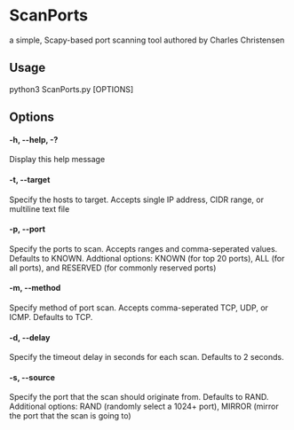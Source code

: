 # ScanPorts
a simple, Scapy-based port scanning tool
authored by Charles Christensen

## Usage
python3 ScanPorts.py [OPTIONS]

## Options
#### -h, --help, -?
Display this help message
#### -t, --target
Specify the hosts to target. Accepts single IP address, CIDR range, or multiline text file
#### -p, --port
Specify the ports to scan. Accepts ranges and comma-seperated values. Defaults to KNOWN.
Addtional options: KNOWN (for top 20 ports), ALL (for all ports), and RESERVED (for commonly reserved ports)
#### -m, --method
Specify method of port scan. Accepts comma-seperated TCP, UDP, or ICMP. Defaults to TCP.
#### -d, --delay
Specify the timeout delay in seconds for each scan. Defaults to 2 seconds.
#### -s, --source
Specify the port that the scan should originate from. Defaults to RAND.
Additional options: RAND (randomly select a 1024+ port), MIRROR (mirror the port that the scan is going to)    
